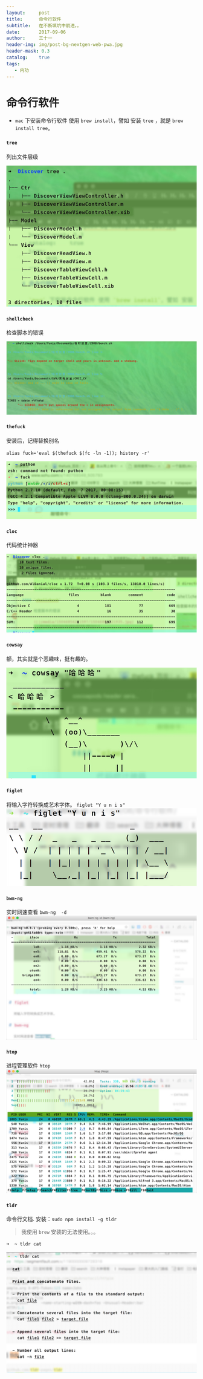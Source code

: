 ```yaml
---
layout:     post
title:      命令行软件
subtitle:   在不断填坑中前进。。
date:       2017-09-06
author:     三十一
header-img: img/post-bg-nextgen-web-pwa.jpg
header-mask: 0.3
catalog:    true
tags:
   - 内功
---
```


# 命令行软件

- `mac` 下安装命令行软件 使用 `brew install`，譬如 安装 `tree` ，就是 `brew install tree`。

#### `tree`

列出文件层级

![](/media/15046854241597/shell_tree.jpg)

#### `shellcheck`

检查脚本的错误

![](/media/15046854241597/15046866221935.jpg)

#### `thefuck`
安装后，记得替换别名 

`alias fuck='eval $(thefuck $(fc -ln -1)); history -r'`

![](/media/15046854241597/15046870856588.jpg)

#### `cloc`

代码统计神器


![](/media/15046854241597/15046872073389.jpg)


#### `cowsay`

额，其实就是个恶趣味，挺有趣的。

![](/media/15046854241597/15046872820303.jpg)


#### `figlet`

将输入字符转换成艺术字体。
`figlet "Y u n i s"`
![](/media/15046854241597/WX20171023-150731@2x.png)

#### `bwm-ng`

实时网速查看
`bwm-ng  -d`
![](/media/15046854241597/WX20171023-150816@2x.png)

#### `htop`

进程管理软件
`htop`
![](/media/15046854241597/WX20171023-150840@2x.png)


#### `tldr`
命令行文档.
安装：`sudo npm install -g tldr` 
> 我使用 `brew` 安装的无法使用。。。


```
➜  ~ tldr cat
```

![](/media/15046854241597/WX20171030-162228@2x.png)



